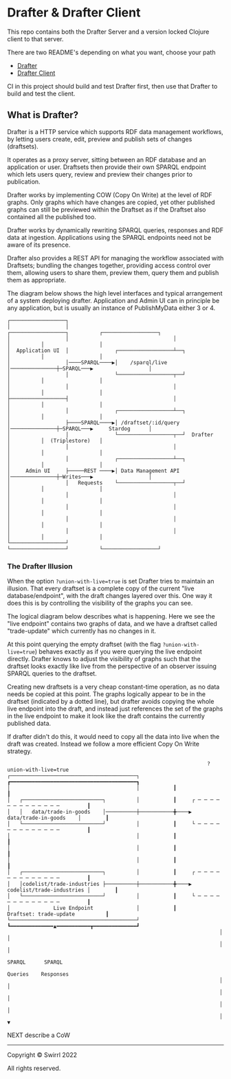 # Drafter & Drafter Client

This repo contains both the Drafter Server and a version locked
Clojure client to that server.

There are two README's depending on what you want, choose your path

- [Drafter](/drafter/README.md)
- [Drafter Client](/drafter-client/README.md)

CI in this project should build and test Drafter first, then use that
Drafter to build and test the client.

## What is Drafter?

Drafter is a HTTP service which supports RDF data management
workflows, by letting users create, edit, preview and publish sets of
changes (draftsets).

It operates as a proxy server, sitting between an RDF database and an
application or user. Draftsets then provide their own SPARQL endpoint
which lets users query, review and preview their changes prior to
publication.

Drafter works by implementing COW (Copy On Write) at the level of RDF
graphs. Only graphs which have changes are copied, yet other published
graphs can still be previewed within the Draftset as if the Draftset
also contained all the published too.

Drafter works by dynamically rewriting SPARQL queries, responses and
RDF data at ingestion. Applications using the SPARQL endpoints need
not be aware of its presence.

Drafter also provides a REST API for managing the workflow associated
with Draftsets; bundling the changes together, providing access
control over them, allowing users to share them, preview them, query
them and publish them as appropriate.

The diagram below shows the high level interfaces and typical
arrangement of a system deploying drafter. Application and Admin UI
can in principle be any application, but is usually an instance of
PublishMyData either 3 or 4.

```
┌──────────────────┐
│                  │                                  ┌──────────────────┐          ┌──────────────────┐
│                  │                                  │                  │          │                  │
│  Application UI  │               ┌──────────────────┴──┐               │          │                  │
│                  │────SPARQL────▶│    /sparql/live     │───────────────┼─SPARQL───▶                  │
│                  │               └──────────────────┬──┘               │          │                  │
│                  │                                  │                  │          │                  │
├──────────────────┤                                  │                  │          │                  │
│                  │               ┌──────────────────┴──┐               │          │                  │
│                  ├────SPARQL────▶│ /draftset/:id/query │───────────────┼─SPARQL───▶     Stardog      │
│                  │               └──────────────────┬──┘  Drafter      │          │  (Triplestore)   │
│                  │                                  │                  │          │                  │
│                  │               ┌──────────────────┴──┐               │          │                  │
│     Admin UI     ├─────REST ────▶│ Data Management API │───────────────┼─Writes───▶                  │
│                  │   Requests    └──────────────────┬──┘               │          │                  │
│                  │                                  │                  │          │                  │
│                  │                                  │                  │          │                  │
│                  │                                  │                  │          │                  │
│                  │                                  │                  │          │                  │
└──────────────────┘                                  └──────────────────┘          └──────────────────┘
```

### The Drafter Illusion

When the option `?union-with-live=true` is set Drafter tries to
maintain an illusion. That every draftset is a complete copy of the
current "live database/endpoint", with the draft changes layered over
this. One way it does this is by controlling the visibility of the
graphs you can see.

The logical diagram below describes what is happening. Here we see the
"live endpoint" contains two graphs of data, and we have a draftset
called "trade-update" which currently has no changes in it.

At this point querying the empty draftset (with the flag
`?union-with-live=true`) behaves exactly as if you were querying the
live endpoint directly. Drafter knows to adjust the visibility of
graphs such that the draftset looks exactly like live from the
perspective of an observer issuing SPARQL queries to the draftset.

Creating new draftsets is a very cheap constant-time operation, as no
data needs be copied at this point. The graphs logically appear to be
in the draftset (indicated by a dotted line), but drafter avoids
copying the whole live endpoint into the draft, and instead just
references the set of the graphs in the live endpoint to make it look
like the draft contains the currently published data.

If drafter didn't do this, it would need to copy all the data into
live when the draft was created. Instead we follow a more efficient
Copy On Write strategy.

```
                                                                 ?union-with-live=true
┌─────────────────────────────────────────┐           ┏━━━━━━━━━━━━━━━━━━━━━━━━━━━━━━━━━━━━━━━━━┓
│                                         │           ┃                                         ┃
│   ┌──────────────────────────┐          │           ┃     ┌ ─ ─ ─ ─ ─ ─ ─ ─ ─ ─ ─ ─ ─         ┃
│   │   data/trade-in-goods    │──────────┼───────────╋────▶    data/trade-in-goods    │        ┃
│   └──────────────────────────┘          │           ┃     └ ─ ─ ─ ─ ─ ─ ─ ─ ─ ─ ─ ─ ─         ┃
│                                         │           ┃                                         ┃
│                                         │           ┃                                         ┃
│                                         │           ┃                                         ┃
│   ┌──────────────────────────┐          │           ┃     ┌ ─ ─ ─ ─ ─ ─ ─ ─ ─ ─ ─ ─ ─         ┃
│   │codelist/trade-industries ├──────────┼───────────╋────▶ codelist/trade-industries │        ┃
│   └──────────────────────────┘          │           ┃     └ ─ ─ ─ ─ ─ ─ ─ ─ ─ ─ ─ ─ ─         ┃
│              Live Endpoint              │           ┃         Draftset: trade-update          ┃
└─────────────────────────────────────────┘           ┗━━━━━━━━━━━━━━▲━━━━━━━━━━━┳━━━━━━━━━━━━━━┛
                                                                     │           │
                                                                     │           │
                                                                   SPARQL      SPARQL
                                                                  Queries    Responses
                                                                     │           │
                                                                     │           │
                                                                     │           │
                                                                     │           ▼
```

NEXT describe a CoW

----

Copyright © Swirrl 2022

All rights reserved.
